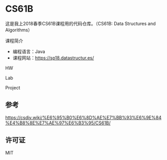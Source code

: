 # CS61B

这是我上2018春季CS61B课程用的代码仓库。（CS61B: Data Structures and Algorithms）

课程简介

- 编程语言：Java
- 课程网站：https://sp18.datastructur.es/

HW

Lab

Project

## 参考

https://csdiy.wiki/%E6%95%B0%E6%8D%AE%E7%BB%93%E6%9E%84%E4%B8%8E%E7%AE%97%E6%B3%95/CS61B/

## 许可证

MIT
